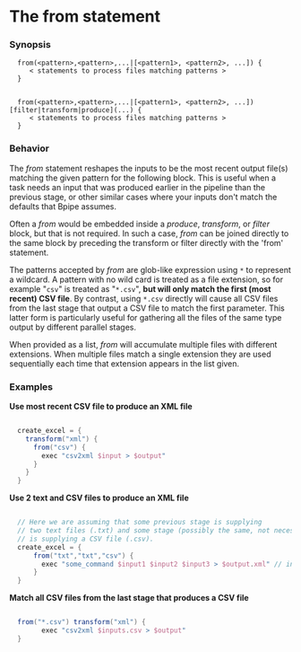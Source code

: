 
# The from statement

### Synopsis
    
      from(<pattern>,<pattern>,...|[<pattern1>, <pattern2>, ...]) {
         < statements to process files matching patterns >
      }
    
    
      from(<pattern>,<pattern>,...|[<pattern1>, <pattern2>, ...])  [filter|transform|produce](...) {
         < statements to process files matching patterns >
      }
    

### Behavior

The *from* statement reshapes the inputs to be the most recent output file(s) matching the given pattern for the following block.  This is useful when a task needs an input that was produced earlier in the pipeline than the previous stage, or other similar cases where your inputs don't match the defaults that Bpipe assumes.

Often a *from* would be embedded inside a *produce*, *transform*, or *filter*
block, but that is not required. In such a case, *from* can be joined directly
to the same block by preceding the transform or filter directly with the 'from'
statement.

The patterns accepted by *from* are glob-like expression using `*` to represent
a wildcard. A pattern with no wild card is treated as a file extension, so for
example "`csv`" is treated as "`*.csv`", **but will only match the first (most
recent) CSV file**. By contrast, using `*.csv` directly will cause all
CSV files from the last stage that output a CSV file to match the first
parameter. This latter form is particularly useful for gathering all the files
of the same type output by different parallel stages.

When provided as a list, *from* will accumulate multiple files with different
extensions.  When multiple files match a single extension they are used
sequentially each time that extension appears in the list given. 

### Examples

**Use most recent CSV file to produce an XML file**
```groovy 

  create_excel = {
    transform("xml") {
      from("csv") {
        exec "csv2xml $input > $output"
      }
    }
  }
```

**Use 2 text and CSV files to produce an XML file**
```groovy 

  // Here we are assuming that some previous stage is supplying
  // two text files (.txt) and some stage (possibly the same, not necessarily)
  // is supplying a CSV file (.csv).
  create_excel = {
      from("txt","txt","csv") {
        exec "some_command $input1 $input2 $input3 > $output.xml" // input1 and input2 will be .txt, input3 will be .csv
      }
  }
```

**Match all CSV files from the last stage that produces a CSV file**
```groovy 

  from("*.csv") transform("xml") {
        exec "csv2xml $inputs.csv > $output"
  }
```
